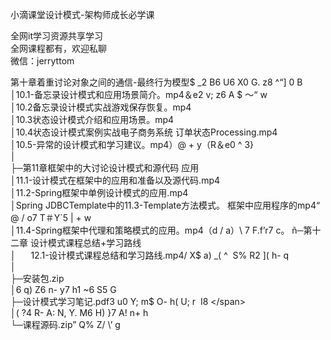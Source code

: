 小滴课堂设计模式-架构师成长必学课

全网it学习资源共享学习<br>全网课程都有，欢迎私聊<br>微信：jerryttom<br>

第十章着重讨论对象之间的通信-最终行为模型$ _2 B6 U6 X0 G. z8 ^“] 0 B<br> │10.1-备忘录设计模式和应用场景简介。mp4＆e2 v; z6 A $ 〜“ w<br> │10.2备忘录设计模式实战游戏保存恢复。mp4<br> │10.3状态设计模式介绍和应用场景。mp4<br> │10.4状态设计模式案例实战电子商务系统 订单状态Processing.mp4<br> │10.5-异常的设计模式和学习建议。mp4）@ + y（R＆e0 ^ 3}<br> │<br> ├─第11章框架中的大讨论设计模式和源代码 应用<br> │11.1-设计模式在框架中的应用和准备以及源代码.mp4<br> │11.2-Spring框架中单例设计模式的应用.mp4<br> │Spring JDBCTemplate中的11.3-Template方法模式。 框架中应用程序的mp4“ @ / o7 T＃Y`5 | + w<br> │11.4-Spring框架中代理和策略模式的应用。mp4（d / a）\ 7 F.f’r7 c。 ñ<span style="font-family: &amp;quot;">─第十二章 设计模式课程总结+学习路线</span><br> <span style="font-family: &amp;quot;">│&nbsp; &nbsp;&nbsp; &nbsp;12.1-设计模式课程总结和学习路线.mp4</span><span style="font-family: &amp;quot;">/ X$ a) _( ^&nbsp;&nbsp;S% R2 ]( h- q</span><br> <span style="font-family: &amp;quot;">│</span><br> <span style="font-family: &amp;quot;">├─安装包.zip</span><br> <span style="font-family: &amp;quot;">│</span><span style="font-family: &amp;quot;">6 q) Z6 n- y7 h1 ~6 S5 G</span><br> <span style="font-family: &amp;quot;">├─设计模式学习笔记.pdf</span><span style="font-family: &amp;quot;">3 u0 Y; m$ O- h( U; r&nbsp;&nbsp;I8 \</span><br> <span style="font-family: &amp;quot;">│</span><span style="font-family: &amp;quot;">( ?4 R- A: N, Y. M6 H) }7 A! n+ h</span><br> <span style="font-family: &amp;quot;">└─课程源码.zip</span><span style="font-family: &amp;quot;">” Q% Z/ \’ g</span>
